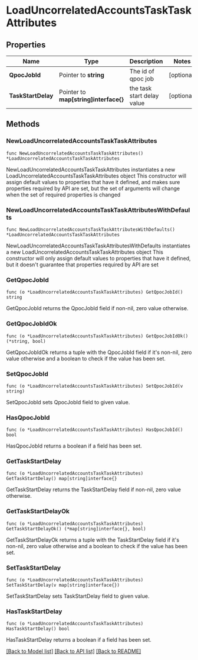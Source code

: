 # LoadUncorrelatedAccountsTaskTaskAttributes

## Properties

Name | Type | Description | Notes
------------ | ------------- | ------------- | -------------
**QpocJobId** | Pointer to **string** | The id of qpoc job | [optional] 
**TaskStartDelay** | Pointer to **map[string]interface{}** | the task start delay value | [optional] 

## Methods

### NewLoadUncorrelatedAccountsTaskTaskAttributes

`func NewLoadUncorrelatedAccountsTaskTaskAttributes() *LoadUncorrelatedAccountsTaskTaskAttributes`

NewLoadUncorrelatedAccountsTaskTaskAttributes instantiates a new LoadUncorrelatedAccountsTaskTaskAttributes object
This constructor will assign default values to properties that have it defined,
and makes sure properties required by API are set, but the set of arguments
will change when the set of required properties is changed

### NewLoadUncorrelatedAccountsTaskTaskAttributesWithDefaults

`func NewLoadUncorrelatedAccountsTaskTaskAttributesWithDefaults() *LoadUncorrelatedAccountsTaskTaskAttributes`

NewLoadUncorrelatedAccountsTaskTaskAttributesWithDefaults instantiates a new LoadUncorrelatedAccountsTaskTaskAttributes object
This constructor will only assign default values to properties that have it defined,
but it doesn't guarantee that properties required by API are set

### GetQpocJobId

`func (o *LoadUncorrelatedAccountsTaskTaskAttributes) GetQpocJobId() string`

GetQpocJobId returns the QpocJobId field if non-nil, zero value otherwise.

### GetQpocJobIdOk

`func (o *LoadUncorrelatedAccountsTaskTaskAttributes) GetQpocJobIdOk() (*string, bool)`

GetQpocJobIdOk returns a tuple with the QpocJobId field if it's non-nil, zero value otherwise
and a boolean to check if the value has been set.

### SetQpocJobId

`func (o *LoadUncorrelatedAccountsTaskTaskAttributes) SetQpocJobId(v string)`

SetQpocJobId sets QpocJobId field to given value.

### HasQpocJobId

`func (o *LoadUncorrelatedAccountsTaskTaskAttributes) HasQpocJobId() bool`

HasQpocJobId returns a boolean if a field has been set.

### GetTaskStartDelay

`func (o *LoadUncorrelatedAccountsTaskTaskAttributes) GetTaskStartDelay() map[string]interface{}`

GetTaskStartDelay returns the TaskStartDelay field if non-nil, zero value otherwise.

### GetTaskStartDelayOk

`func (o *LoadUncorrelatedAccountsTaskTaskAttributes) GetTaskStartDelayOk() (*map[string]interface{}, bool)`

GetTaskStartDelayOk returns a tuple with the TaskStartDelay field if it's non-nil, zero value otherwise
and a boolean to check if the value has been set.

### SetTaskStartDelay

`func (o *LoadUncorrelatedAccountsTaskTaskAttributes) SetTaskStartDelay(v map[string]interface{})`

SetTaskStartDelay sets TaskStartDelay field to given value.

### HasTaskStartDelay

`func (o *LoadUncorrelatedAccountsTaskTaskAttributes) HasTaskStartDelay() bool`

HasTaskStartDelay returns a boolean if a field has been set.


[[Back to Model list]](../README.md#documentation-for-models) [[Back to API list]](../README.md#documentation-for-api-endpoints) [[Back to README]](../README.md)


